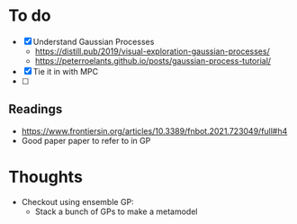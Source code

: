 # To do
-[x] Understand Gaussian Processes
    - https://distill.pub/2019/visual-exploration-gaussian-processes/
    - https://peterroelants.github.io/posts/gaussian-process-tutorial/
-[x] Tie it in with MPC 
-[ ]

## Readings 
- https://www.frontiersin.org/articles/10.3389/fnbot.2021.723049/full#h4
- Good paper paper to refer to in GP 

# Thoughts
- Checkout using ensemble GP:
    - Stack a bunch of GPs to make a metamodel


## 